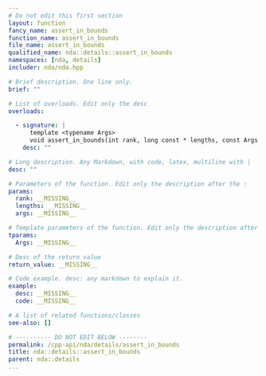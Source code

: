```yaml
---
# Do not edit this first section
layout: function
fancy_name: assert_in_bounds
function_name: assert_in_bounds
file_name: assert_in_bounds
qualified_name: nda::details::assert_in_bounds
namespaces: [nda, details]
includer: nda/nda.hpp

# Brief description. One line only.
brief: ""

# List of overloads. Edit only the desc
overloads:

  - signature: |
      template <typename Args>
      void assert_in_bounds(int rank, long const * lengths, const Args &... args)
    desc: ""

# Long description. Any Markdown, with code, latex, multiline with |
desc: ""

# Parameters of the function. Edit only the description after the :
params:
  rank: __MISSING__
  lengths: __MISSING__
  args: __MISSING__

# Template parameters of the function. Edit only the description after the :
tparams:
  Args: __MISSING__

# Desc of the return value
return_value: __MISSING__

# Code example. desc: any markdown to explain it.
example:
  desc: __MISSING__
  code: __MISSING__

# A list of related functions/classes
see-also: []

# ---------- DO NOT EDIT BELOW --------
permalink: /cpp-api/nda/details/assert_in_bounds
title: nda::details::assert_in_bounds
parent: nda::details
...
```



